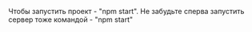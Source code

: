 Чтобы запустить проект - "npm start". Не забудьте сперва запустить сервер тоже командой - "npm start"
